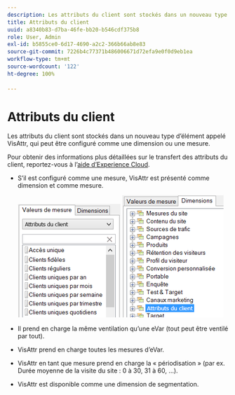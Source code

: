 ```yaml
---
description: Les attributs du client sont stockés dans un nouveau type d’élément appelé VisAttr, qui peut être configuré comme une dimension ou une mesure.
title: Attributs du client
uuid: a8340b83-d7ba-46fe-bb20-b546cdf375b8
role: User, Admin
exl-id: b5855ce0-6d17-4690-a2c2-366b66ab8e83
source-git-commit: 7226b4c77371b486006671d72efa9e0f0d9eb1ea
workflow-type: tm+mt
source-wordcount: '122'
ht-degree: 100%

---
```


# Attributs du client

Les attributs du client sont stockés dans un nouveau type d’élément appelé VisAttr, qui peut être configuré comme une dimension ou une mesure.

Pour obtenir des informations plus détaillées sur le transfert des attributs du client, reportez-vous à l’[aide d’Experience Cloud](https://experienceleague.adobe.com/docs/core-services/interface/customer-attributes/attributes.html?lang=fr).

* S’il est configuré comme une mesure, VisAttr est présenté comme dimension et comme mesure.

   ![](assets/ca_metrics.png) ![](assets/ca_dimension.png)

* Il prend en charge la même ventilation qu’une eVar (tout peut être ventilé par tout).
* VisAttr prend en charge toutes les mesures d’eVar.
* VisAttr en tant que mesure prend en charge la « périodisation » (par ex. Durée moyenne de la visite du site : 0 à 30, 31 à 60, ...).
* VisAttr est disponible comme une dimension de segmentation.
